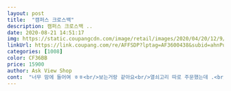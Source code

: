 ```yaml
---
layout: post 
title:  "캠퍼스 크로스백" 
description: 캠퍼스 크로스백 ..
date: 2020-08-21 14:51:17 
img: https://static.coupangcdn.com/image/retail/images/2020/04/20/12/9/06f93ada-e2df-421d-b927-d3b33f7fe077.jpg 
linkUrl: https://link.coupang.com/re/AFFSDP?lptag=AF3600438&subid=ahnPublicAsk&pageKey=1498496094&itemId=2573334841&vendorItemId=70837461386&traceid=V0-113-71ff75700b1b265e 
categories: [1008] 
color: CF36BB 
price: 15900 
author: Ask View Shop 
cont:  "너무 맘에 들어여 ㅎㅎ<br/>보는거랑 같아요<br/>열쇠고리 따로 주문했는데 .<br/>.<br/>기본으로 하나 달려있네요ㅋㅋ<br/>일단 안에 사이즈가 넉넉해서 책이랑 파일 다 들어가도 여유 있고  가방끈도 넓은 편이라 짧게 숄더로 매도 괜찮고 길게 늘여서 매도 어깨가 편해요  검은색이라 때도 안타고 막 들도 다녀도 부담없어서 좋아요.<br/> 책 넣고 다녀야 해서 가벼운 가방 아님 패스 하는데 이 가방은 가벼워서 잘 손이 가요.<br/> 색이나 디자인도 군더더기 없어서 그냥 심플하게 여기저기 잘 매고 다닐 수 있어 좋습니다  보통 에코백은 지퍼가 없어서 안에가 헤벌레(?) 해 보이는데 싫었는데 이 가방은 지퍼 있어서 잠그고 다니면 깔끔합니다<br/>잘쓰고잇어요 ㅋㅋㅋ 10,900원에 잘산듯... <br/><br/>쿠팡에서 산 열쇠고리로 바꿔주고<br/>파일들어가는 사이즈로 가방 찾다가 샀는데 A4사이즈 파일 넣고도 넉넉하고 가격대비 튼튼해서 가성비 좋아여<br/>학원다니는 용으로 샀는데<br/>" 
---
```

